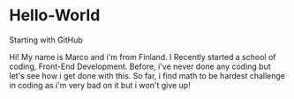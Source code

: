 # Hello-World
Starting with GitHub


Hi! My name is Marco and i'm from Finland. I Recently started a school of coding, Front-End Development. Before, i've never done any coding but let's see how i get done with this. So far, i find math to be hardest challenge in coding as i'm very bad on it but i won't give up!
